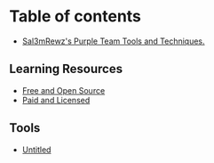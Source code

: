 # Table of contents

* [Sal3mRewz's Purple Team Tools and Techniques.](README.md)

## Learning Resources

* [Free and Open Source](learning-resources/free-open-source.md)
* [Paid and Licensed](learning-resources/paid-and-licensed.md)

## Tools

* [Untitled](tools/untitled.md)


